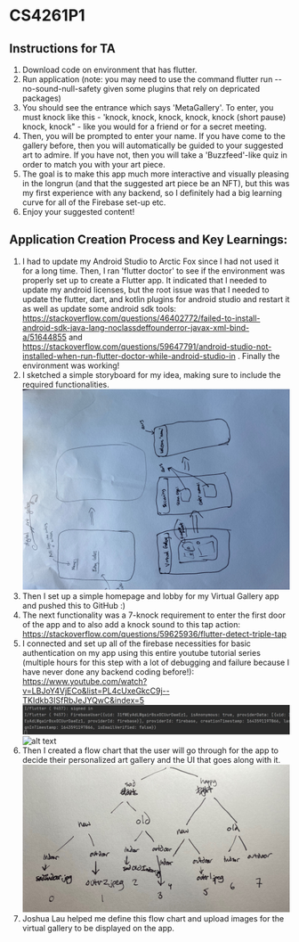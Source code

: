 # CS4261P1
## Instructions for TA
1. Download code on environment that has flutter. 
2. Run application (note: you may need to use the command flutter run --no-sound-null-safety given some plugins that rely on depricated packages)
3. You should see the entrance which says 'MetaGallery'. To enter, you must knock like this - 'knock, knock, knock, knock, knock (short pause) knock, knock" - like you would for a friend or for a secret meeting.
4. Then, you will be prompted to enter your name. If you have come to the gallery before, then you will automatically be guided to your suggested art to admire. If you have not, then you will take a 'Buzzfeed'-like quiz in order to match you with your art piece. 
5. The goal is to make this app much more interactive and visually pleasing in the longrun (and that the suggested art piece be an NFT), but this was my first experience with any backend, so I definitely had a big learning curve for all of the Firebase set-up etc. 
6. Enjoy your suggested content!


## Application Creation Process and Key Learnings:
1. I had to update my Android Studio to Arctic Fox since I had not used it for a long time. Then, I ran 'flutter doctor' to see if the environment was properly set up to create a Flutter app. It indicated that I needed to update my android licenses, but the root issue was that I needed to update the flutter, dart, and kotlin plugins for android studio and restart it as well as update some android sdk tools: https://stackoverflow.com/questions/46402772/failed-to-install-android-sdk-java-lang-noclassdeffounderror-javax-xml-bind-a/51644855 and https://stackoverflow.com/questions/59647791/android-studio-not-installed-when-run-flutter-doctor-while-android-studio-in . Finally the environment was working!
2. I sketched a simple storyboard for my idea, making sure to include the required functionalities. ![alt text](https://github.com/agardner31/CS4261P1/blob/master/storyboard.jpg)
3. Then I set up a simple homepage and lobby for my Virtual Gallery app and pushed this to GitHub :)  
4. The next functionality was a 7-knock requirement to enter the first door of the app and to also add a knock sound to this tap action: https://stackoverflow.com/questions/59625936/flutter-detect-triple-tap 
5. I connected and set up all of the firebase necessities for basic authentication on my app using this entire youtube tutorial series (multiple hours for this step with a lot of debugging and failure because I have never done any backend coding before!): https://www.youtube.com/watch?v=LBJoY4VjECo&list=PL4cUxeGkcC9j--TKIdkb3ISfRbJeJYQwC&index=5 ![alt text](https://github.com/agardner31/CS4261P1/blob/master/firebase.jpg) ![alt text]()
6. Then I created a flow chart that the user will go through for the app to decide their personalized art gallery and the UI that goes along with it. ![alt text](https://github.com/agardner31/CS4261P1/blob/master/flowchart.jpg)
8. Joshua Lau helped me define this flow chart and upload images for the virtual gallery to be displayed on the app.
